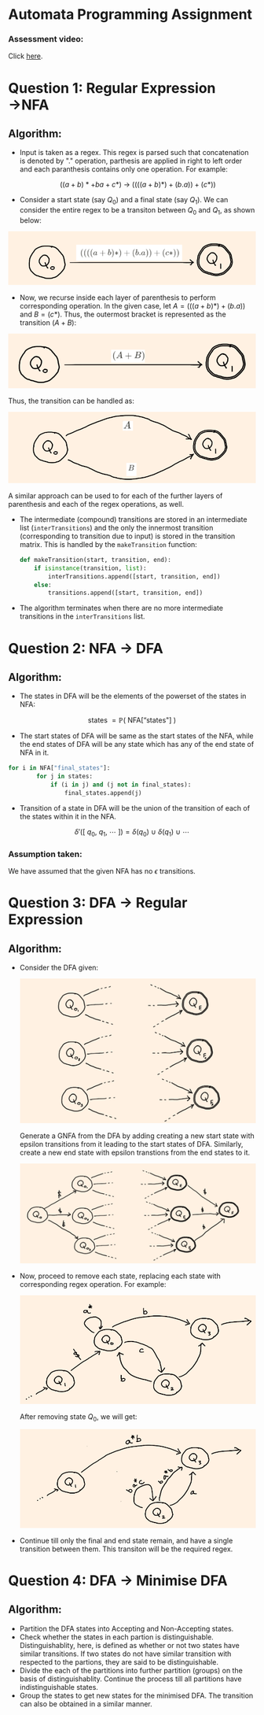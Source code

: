 # Automata Programming Assignment

### Assessment video:

Click [here](https://iiitaphyd-my.sharepoint.com/:v:/g/personal/hrishi_narayanan_research_iiit_ac_in/EUJLrRxVqyZDpFl4tyuLP4MB7841s6IyDkoOMt7solzz6g?e=wjF7Pu).

# Question 1: Regular Expression →NFA

## Algorithm:

- Input is taken as a regex. This regex is parsed such that concatenation is denoted by "$.$" operation, parthesis are applied in right to left order and each paranthesis contains only one operation. For example:

    $$((a+b)*+ba+c*)\ \rightarrow \ ((((a+b)*)+(b.a))+(c*))$$

- Consider a start state (say $Q_0$) and a final state (say $Q_1$). We can consider the entire regex to be a transiton between $Q_0$ and $Q_1$, as shown below:

![Automata%20Programming%20Assignment%20477b5b7b4520458795662b982d51d734/Untitled.png](Automata%20Programming%20Assignment%20477b5b7b4520458795662b982d51d734/Untitled.png)

- Now, we recurse inside each layer of parenthesis to perform corresponding operation. In the given case, let $A=(((a+b)*)+(b.a))$ and $B =(c*)$. Thus, the outermost bracket is represented as the transition $(A+B)$:

![Automata%20Programming%20Assignment%20477b5b7b4520458795662b982d51d734/Untitled%201.png](Automata%20Programming%20Assignment%20477b5b7b4520458795662b982d51d734/Untitled%201.png)

Thus, the transition can be handled as: 

![Automata%20Programming%20Assignment%20477b5b7b4520458795662b982d51d734/Untitled%202.png](Automata%20Programming%20Assignment%20477b5b7b4520458795662b982d51d734/Untitled%202.png)

A similar approach can be used to for each of the further layers of parenthesis and each of the regex operations, as well.

- The intermediate (compound) transitions are stored in an intermediate list (`interTransitions`) and the only the innermost transition (corresponding to transition due to input) is stored in the transition matrix. This is handled by the `makeTransition` function:

    ```python
    def makeTransition(start, transition, end):
        if isinstance(transition, list):
            interTransitions.append([start, transition, end])
        else:
            transitions.append([start, transition, end])
    ```

- The algorithm terminates when there are no more intermediate transitions in the `interTransitions` list.

# Question 2:  NFA → DFA

## Algorithm:

- The states in DFA will be the elements of the powerset of the states in NFA:

$$\text{states }= \mathbb{P}(\text{ NFA[``states"] })$$

- The start states of DFA will be same as the start states of the NFA, while the end states of DFA will be any state which has any of the end state of NFA in it.

```python
for i in NFA["final_states"]:
        for j in states:
            if (i in j) and (j not in final_states):
                final_states.append(j)
```

- Transition of a state in DFA will be the union of the transition of each of the states within it in the NFA.

$$\delta' ([\ q_0,\ q_1,\ \cdots\ ]) = \delta(q_0)\  \cup \ \delta(q_1) \ \cup \ \cdots $$

### Assumption taken:

We have assumed that the given NFA has no $\epsilon$  transitions.

# Question 3:  DFA → Regular Expression

## Algorithm:

- Consider the DFA given:

    ![Automata%20Programming%20Assignment%20477b5b7b4520458795662b982d51d734/Untitled%203.png](Automata%20Programming%20Assignment%20477b5b7b4520458795662b982d51d734/Untitled%203.png)

    Generate a GNFA from the DFA by adding creating a new start state with epsilon transitions from it leading to the start states of DFA. Similarly, create a new end state with epsilon transtions from the end states to it.

    ![Automata%20Programming%20Assignment%20477b5b7b4520458795662b982d51d734/Untitled%204.png](Automata%20Programming%20Assignment%20477b5b7b4520458795662b982d51d734/Untitled%204.png)

- Now, proceed to remove each state, replacing each state with corresponding regex operation. For example:

    ![Automata%20Programming%20Assignment%20477b5b7b4520458795662b982d51d734/Untitled%205.png](Automata%20Programming%20Assignment%20477b5b7b4520458795662b982d51d734/Untitled%205.png)

    After removing state $Q_0$, we will get:

    ![Automata%20Programming%20Assignment%20477b5b7b4520458795662b982d51d734/Untitled%206.png](Automata%20Programming%20Assignment%20477b5b7b4520458795662b982d51d734/Untitled%206.png)

- Continue till only the final and end state remain, and have a single transition between them. This transiton will be the required regex.

# Question 4:  DFA → Minimise DFA

## Algorithm:

- Partition the DFA states into Accepting and Non-Accepting states.
- Check whether the states in each partion is distinguishable. Distinguishablity, here, is defined as whether or not two states have similar transitions. If two states do not have similar transition with respected to the partions, they are said to be distinguishable.
- Divide the each of the partitions into further partition (groups) on the basis of distinguishablity. Continue the process till all partitions have indistinguishable states.
- Group the states to get new states for the minimised DFA. The transition can also be obtained in a similar manner.
